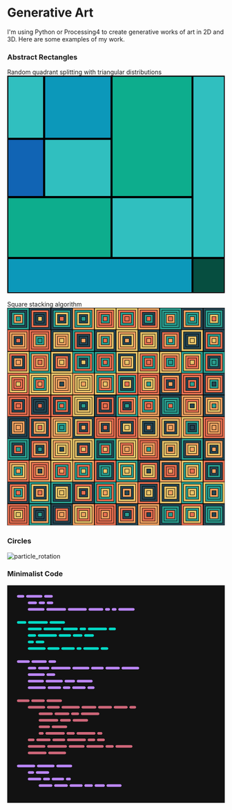 # Generative Art
I'm using Python or Processing4 to create generative works of art in 2D and 3D. Here are some examples of my work. 

### Abstract Rectangles
Random quadrant splitting with triangular distributions
![abstract_rectangles](Python/abstract_recursive_quadrants/example/seed_2.png)

Square stacking algorithm
![stacked_squares](Python/stacked_squares/example/seed_190365.png)

### Circles
![particle_rotation](Processing4/particle_rotation/example/example.gif)
### Minimalist Code
![minimalist_code](Processing4/minimalist_code/Examples/GenCode-757577.png)

